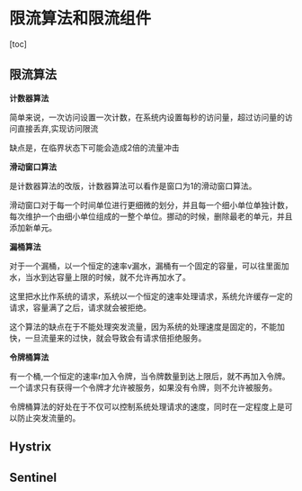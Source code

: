 # 限流算法和限流组件

[toc]

## 限流算法

**计数器算法**

简单来说，一次访问设置一次计数，在系统内设置每秒的访问量，超过访问量的访问直接丢弃,实现访问限流

缺点是，在临界状态下可能会造成2倍的流量冲击

**滑动窗口算法**

是计数器算法的改版，计数器算法可以看作是窗口为1的滑动窗口算法。

滑动窗口对于每一个时间单位进行更细微的划分，并且每一个细小单位单独计数，每次维护一个由细小单位组成的一整个单位。挪动的时候，删除最老的单元，并且添加新单元。

**漏桶算法**

对于一个漏桶，以一个恒定的速率v漏水，漏桶有一个固定的容量，可以往里面加水，当水到达容量上限的时候，就不允许再加水了。

这里把水比作系统的请求，系统以一个恒定的速率处理请求，系统允许缓存一定的请求，容量满了之后，请求就会被拒绝。

这个算法的缺点在于不能处理突发流量，因为系统的处理速度是固定的，不能加快，一旦流量来的过快，就会导致会有请求倍拒绝服务。

**令牌桶算法**

有一个桶,一个恒定的速率r加入令牌，当令牌数量到达上限后，就不再加入令牌。一个请求只有获得一个令牌才允许被服务，如果没有令牌，则不允许被服务。

令牌桶算法的好处在于不仅可以控制系统处理请求的速度，同时在一定程度上是可以防止突发流量的。

## Hystrix

## Sentinel